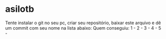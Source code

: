 # asilotb
Tente instalar o git no seu pc, criar seu repositório, baixar este arquivo e dê um commit com seu nome na lista abaixo:
Quem conseguiu:
1 - 
2 - 
3 - 
4 - 
5 - 
